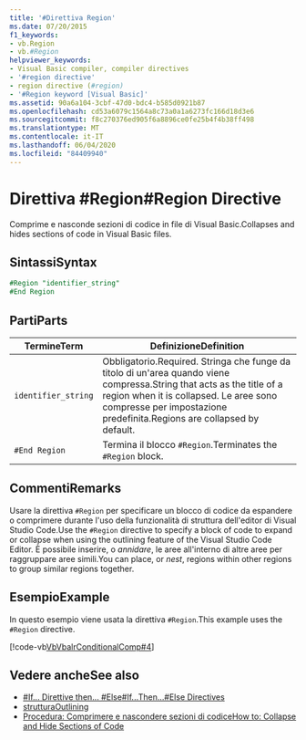 ```yaml
---
title: '#Direttiva Region'
ms.date: 07/20/2015
f1_keywords:
- vb.Region
- vb.#Region
helpviewer_keywords:
- Visual Basic compiler, compiler directives
- '#region directive'
- region directive (#region)
- '#Region keyword [Visual Basic]'
ms.assetid: 90a6a104-3cbf-47d0-bdc4-b585d0921b87
ms.openlocfilehash: cd53a6079c1564a8c73a0a1a6273fc166d18d3e6
ms.sourcegitcommit: f8c270376ed905f6a8896ce0fe25b4f4b38ff498
ms.translationtype: MT
ms.contentlocale: it-IT
ms.lasthandoff: 06/04/2020
ms.locfileid: "84409940"
---
```

# <a name="region-directive"></a><span data-ttu-id="7b166-102">Direttiva #Region</span><span class="sxs-lookup"><span data-stu-id="7b166-102">#Region Directive</span></span>

<span data-ttu-id="7b166-103">Comprime e nasconde sezioni di codice in file di Visual Basic.</span><span class="sxs-lookup"><span data-stu-id="7b166-103">Collapses and hides sections of code in Visual Basic files.</span></span>  
  
## <a name="syntax"></a><span data-ttu-id="7b166-104">Sintassi</span><span class="sxs-lookup"><span data-stu-id="7b166-104">Syntax</span></span>  

```vb
#Region "identifier_string"  
#End Region  
```  
  
## <a name="parts"></a><span data-ttu-id="7b166-105">Parti</span><span class="sxs-lookup"><span data-stu-id="7b166-105">Parts</span></span>  
  
|<span data-ttu-id="7b166-106">Termine</span><span class="sxs-lookup"><span data-stu-id="7b166-106">Term</span></span>|<span data-ttu-id="7b166-107">Definizione</span><span class="sxs-lookup"><span data-stu-id="7b166-107">Definition</span></span>|  
|---|---|  
|`identifier_string`|<span data-ttu-id="7b166-108">Obbligatorio.</span><span class="sxs-lookup"><span data-stu-id="7b166-108">Required.</span></span> <span data-ttu-id="7b166-109">Stringa che funge da titolo di un'area quando viene compressa.</span><span class="sxs-lookup"><span data-stu-id="7b166-109">String that acts as the title of a region when it is collapsed.</span></span> <span data-ttu-id="7b166-110">Le aree sono compresse per impostazione predefinita.</span><span class="sxs-lookup"><span data-stu-id="7b166-110">Regions are collapsed by default.</span></span>|  
|`#End Region`|<span data-ttu-id="7b166-111">Termina il blocco `#Region`.</span><span class="sxs-lookup"><span data-stu-id="7b166-111">Terminates the `#Region` block.</span></span>|  
  
## <a name="remarks"></a><span data-ttu-id="7b166-112">Commenti</span><span class="sxs-lookup"><span data-stu-id="7b166-112">Remarks</span></span>  

 <span data-ttu-id="7b166-113">Usare la direttiva `#Region` per specificare un blocco di codice da espandere o comprimere durante l'uso della funzionalità di struttura dell'editor di Visual Studio Code.</span><span class="sxs-lookup"><span data-stu-id="7b166-113">Use the `#Region` directive to specify a block of code to expand or collapse when using the outlining feature of the Visual Studio Code Editor.</span></span> <span data-ttu-id="7b166-114">È possibile inserire, o *annidare*, le aree all'interno di altre aree per raggruppare aree simili.</span><span class="sxs-lookup"><span data-stu-id="7b166-114">You can place, or *nest*, regions within other regions to group similar regions together.</span></span>  
  
## <a name="example"></a><span data-ttu-id="7b166-115">Esempio</span><span class="sxs-lookup"><span data-stu-id="7b166-115">Example</span></span>  

 <span data-ttu-id="7b166-116">In questo esempio viene usata la direttiva `#Region`.</span><span class="sxs-lookup"><span data-stu-id="7b166-116">This example uses the `#Region` directive.</span></span>  
  
 [!code-vb[VbVbalrConditionalComp#4](~/samples/snippets/visualbasic/VS_Snippets_VBCSharp/VbVbalrConditionalComp/VB/Class1.vb#4)]  
  
## <a name="see-also"></a><span data-ttu-id="7b166-117">Vedere anche</span><span class="sxs-lookup"><span data-stu-id="7b166-117">See also</span></span>

- [<span data-ttu-id="7b166-118">#If... Direttive then... #Else</span><span class="sxs-lookup"><span data-stu-id="7b166-118">#If...Then...#Else Directives</span></span>](if-then-else-directives.md)
- [<span data-ttu-id="7b166-119">struttura</span><span class="sxs-lookup"><span data-stu-id="7b166-119">Outlining</span></span>](/visualstudio/ide/outlining)
- [<span data-ttu-id="7b166-120">Procedura: Comprimere e nascondere sezioni di codice</span><span class="sxs-lookup"><span data-stu-id="7b166-120">How to: Collapse and Hide Sections of Code</span></span>](../../programming-guide/program-structure/how-to-collapse-and-hide-sections-of-code.md)

